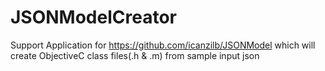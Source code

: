 JSONModelCreator
================
Support Application for https://github.com/icanzilb/JSONModel which will create ObjectiveC class files(.h & .m) from sample input json
